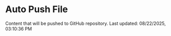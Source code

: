 # Auto Push File

Content that will be pushed to GitHub repository.
Last updated: 08/22/2025, 03:10:36 PM